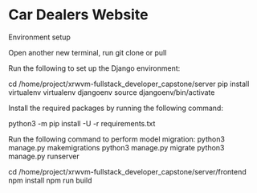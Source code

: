 # Car Dealers Website

Environment setup

Open another new terminal, run git clone or pull

Run the following to set up the Django environment:

cd /home/project/xrwvm-fullstack_developer_capstone/server
pip install virtualenv
virtualenv djangoenv
source djangoenv/bin/activate

Install the required packages by running the following command:

python3 -m pip install -U -r requirements.txt

Run the following command to perform model migration:
python3 manage.py makemigrations
python3 manage.py migrate
python3 manage.py runserver

cd /home/project/xrwvm-fullstack_developer_capstone/server/frontend
npm install
npm run build
